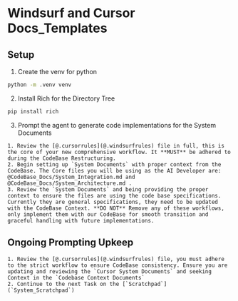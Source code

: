 # Windsurf and Cursor Docs_Templates

## Setup

1. Create the venv for python
```sh
python -m .venv venv
```

2. Install Rich for the Directory Tree
```sh
pip install rich
```

3. Prompt the agent to generate code implementations for the System Documents

```
1. Review the [@.cursorrules](@.windsurfrules) file in full, this is the core of your new comprehensive workflow. It **MUST** be adhered to during the CodeBase Restructuring.
2. Begin setting up `System Documents` with proper context from the CodeBase. The Core files you will be using as the AI Developer are: @CodeBase_Docs/System_Integration.md and @CodeBase_Docs/System_Architecture.md .
3. Review the `System Documents` and being providing the proper context to ensure the files are using the code base specifications. Currently they are general specifications, they need to be updated with the CodeBase Context. **DO NOT** Remove any of these workflows, only implement them with our CodeBase for smooth transition and graceful handling with future implementations.
```

## Ongoing Prompting Upkeep

```
1. Review the [@.cursorrules](@.windsurfrules) file, you must adhere to the strict workflow to ensure CodeBase consistency. Ensure you are updating and reviewing the `Cursor System Documents` and seeking Context in the `Codebase Context Documents`
2. Continue to the next Task on the [`Scratchpad`](`System_Scratchpad`)
```